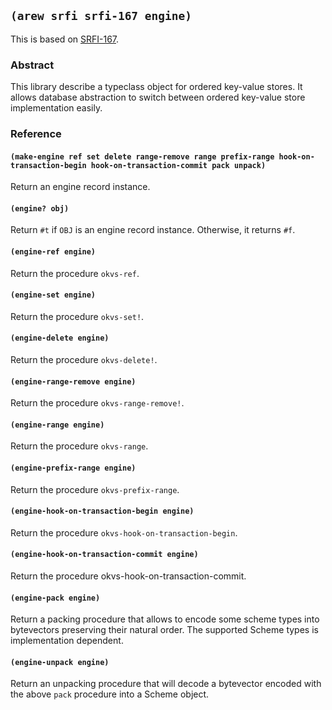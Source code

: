 
## `(arew srfi srfi-167 engine)`

This is based on [SRFI-167](https://srfi.schemers.org/srfi-167/).

### Abstract

This library describe a typeclass object for ordered key-value stores.
It allows database abstraction to switch between ordered key-value
store implementation easily.

### Reference

#### `(make-engine ref set delete range-remove range prefix-range hook-on-transaction-begin hook-on-transaction-commit pack unpack)`

Return an engine record instance.

#### `(engine? obj)`

Return `#t` if `OBJ` is an engine record instance. Otherwise, it returns `#f`.

#### `(engine-ref engine)`

Return the procedure `okvs-ref`.

#### `(engine-set engine)`

Return the procedure `okvs-set!`.

#### `(engine-delete engine)`

Return the procedure `okvs-delete!`.

#### `(engine-range-remove engine)`

Return the procedure `okvs-range-remove!`.

#### `(engine-range engine)`

Return the procedure `okvs-range`.

#### `(engine-prefix-range engine)`

Return the procedure `okvs-prefix-range`.

#### `(engine-hook-on-transaction-begin engine)`

Return the procedure `okvs-hook-on-transaction-begin`.

#### `(engine-hook-on-transaction-commit engine)`

Return the procedure okvs-hook-on-transaction-commit.

#### `(engine-pack engine)`

Return a packing procedure that allows to encode some scheme types
into bytevectors preserving their natural order. The supported Scheme
types is implementation dependent.

#### `(engine-unpack engine)`

Return an unpacking procedure that will decode a bytevector encoded
with the above `pack` procedure into a Scheme object.
